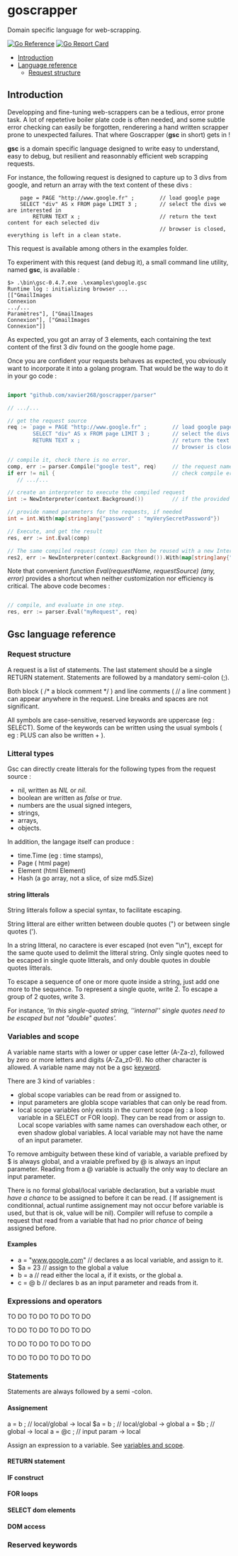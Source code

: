 # goscrapper

Domain specific language for web-scrapping.

[![Go Reference](https://pkg.go.dev/badge/github.com/xavier268/goscrapper.svg)](https://pkg.go.dev/github.com/xavier268/goscrapper) [![Go Report Card](https://goreportcard.com/badge/github.com/xavier268/goscrapper)](https://goreportcard.com/report/github.com/xavier268/goscrapper)


- [Introduction](#Introduction)
- [Language reference](#langaguage-reference)
  - [Request structure](#request-struture)
  
## Introduction

Developping and fine-tuning web-scrappers can be a tedious, error prone task. A lot of repetetive boiler plate code is often needed, and some subtle error checking can easily be forgotten, renderering a hand written scrapper prone to unexpected failures. That where Goscrapper (**gsc** in short) gets in !

**gsc** is a domain specific language designed to write easy to understand, easy to debug, but resilient and reasonnably efficient web scrapping requests.

For instance, the following request is designed to capture up to 3 divs from google, and return an array with the text content of these divs :

````
	page = PAGE "http://www.google.fr" ;        // load google page
	SELECT "div" AS x FROM page LIMIT 3 ;       // select the divs we are interested in
    	RETURN TEXT x ;                         // return the text content for each selected div
                                                // browser is closed, everything is left in a clean state.

````
This request is available among others in the examples folder.

To experiment with this request (and debug it), a small command line utility, named **gsc**, is available :

````
$> .\bin\gsc-0.4.7.exe .\examples\google.gsc
Runtime log : initializing browser ...
[["GmailImages
Connexion
.../...
Paramètres"], ["GmailImages
Connexion"], ["GmailImages
Connexion"]]
````

As expected, you got an array of 3 elements, each containing the text content of the first 3 div found on the google home page.

Once you are confident your requests behaves as expected, you obviously want to incorporate it into a golang program. That would be the way to do it in your go code :

````go

import "github.com/xavier268/goscrapper/parser"

// .../...

// get the request source
req := `page = PAGE "http://www.google.fr" ;        // load google page
	    SELECT "div" AS x FROM page LIMIT 3 ;       // select the divs we are interested in
    	RETURN TEXT x ;                             // return the text content for each selected div
                                                    // browser is closed, everything is left in a clean state.`

// compile it, check there is no error.
comp, err := parser.Compile("google test", req)     // the request name is used for information only ...
if err != nil {                                     // check compile errors ...
   // .../...

// create an interpreter to execute the compiled request
int := NewInterpreter(context.Background())         // if the provided context is cancenned, the requests stops immediately

// provide named parameters for the requests, if needed
int = int.With(map[string]any{"password" : "myVerySecretPassword"})

// Execute, and get the result
res, err := int.Eval(comp)

// The same compiled request (comp) can then be reused with a new Interpreter and different input parameters
res2, err := NewInterpreter(context.Background()).With(map[string]any{"password" : "anotherParametr"}).Eval(comp)

````

Note that convenient *function Eval(requestName, requestSource) (any, error)* provides a shortcut when neither customization nor efficiency is critical. The above code becomes :

````go 

// compile, and evaluate in one step.
res, err := parser.Eval("myRequest", req)

````

## Gsc language reference

### Request structure

A request is a list of statements. The last statement should be a single RETURN statement.
Statements are followed by a mandatory semi-colon (;).

Both block  ( /* a block comment */ ) and line comments ( // a line comment ) can appear anywhere in the request. 
Line breaks and spaces are not significant.

All symbols are case-sensitive, reserved keywords are uppercase (eg : SELECT). Some of the keywords can be written using the usual symbols ( eg : PLUS can also be written + ).

### Litteral types

Gsc can directly create litterals for the following types from the request source :

* nil, written as *NIL* or *nil*.
* boolean are written as *false* or *true*.
* numbers are the usual signed integers,
* strings,
* arrays,
* objects.

In addition, the langage itself can produce :

* time.Time (eg : time stamps),
* Page ( html page)
* Element (html Element)
* Hash (a go array, not a slice, of size md5.Size)
  
#### string litterals 

String litterals follow a special syntax, to facilitate escaping. 

String litteral are either written between double quotes (") or between single quotes ('). 

In a string litteral, no caractere is ever escaped (not even "\n"), except for the same quote used to delimit the litteral string. 
Only single quotes need to be escaped in single quote litterals, and only double quotes in double quotes litterals. 

To escape a sequence of one or more quote inside a string, just add one more to the sequence. 
To represent a single quote, write 2. To escape a group of 2 quotes, write 3. 

For instance, *'In this single-quoted string, ''internal'' single quotes need to be escaped but not "double" quotes'.* 

### Variables and scope

A variable name starts with a lower or upper case letter (A-Za-z), followed by zero or more letters and digits (A-Za_z0-9). No other character is allowed. A variable name may not be a gsc [keyword](#reserved-keywords).

There are 3 kind of variables :
* global scope variables can be read from or assigned to.
* input parameters are globla scope variables that can only be read from.
* local scope variables only exists in the current scope (eg : a loop variable in a SELECT or FOR loop). They can be read from or assign to. Local scope variables with same names can overshadow each other, or even shadow global variables. A local variable may not have the name of an input parameter.

To remove ambiguity between these kind of variable, a variable prefixed by $ is always global, and a vraiable prefixed by @ is always an input parameter. Reading from a @ variable is actually the only way to declare an input parameter.

There is no formal global/local variable declaration, but a variable must *have a chance* to be assigned to before it can be read. ( If assignement is conditionnal, actual runtime assignement may not occur before variable is used, but that is ok, value will be nil). Compiler will refuse to compile a request that read from a variable that had no prior *chance* of being assigned before.

#### Examples 

* a = "www.google.com"  // declares a as local variable, and assign to it.
* $a = 23                // assign to the global a value
* b = a                 // read either the local a, if it exists, or the global a.
* c = @ b               // declares b as an input parameter and reads from it.

### Expressions and operators

TO DO TO DO TO DO TO DO

TO DO TO DO TO DO TO DO

TO DO TO DO TO DO TO DO

TO DO TO DO TO DO TO DO


### Statements

Statements are always followed by a semi -colon.

#### Assignement

a = b ;     // local/global -> local
$a = b ;    // local/global -> global
a = $b ;    // global -> local
a = @c ;    // input param -> local

Assign an expression to a variable. See [variables and scope](#variables-and-scope).

#### RETURN statement

#### IF construct

#### FOR loops

#### SELECT dom elements

#### DOM access






### Reserved keywords